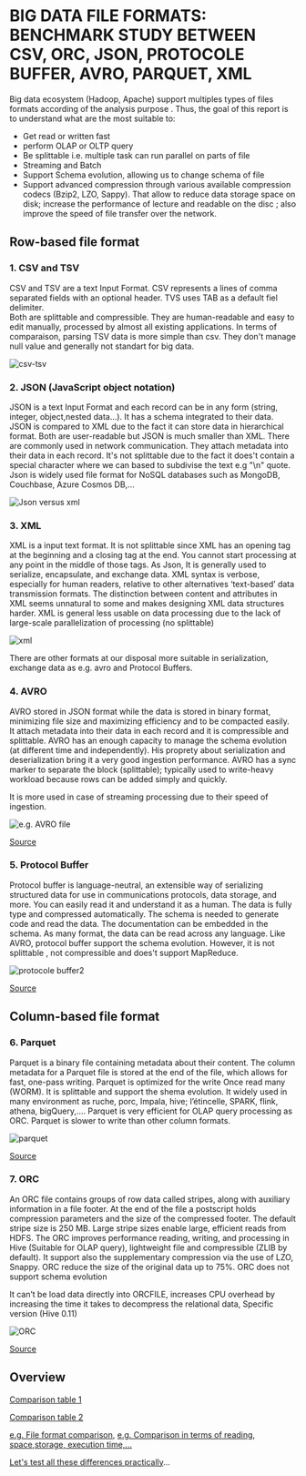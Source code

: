 
# BIG DATA FILE FORMATS: BENCHMARK STUDY BETWEEN CSV, ORC, JSON, PROTOCOLE BUFFER, AVRO, PARQUET, XML #

Big data ecosystem (Hadoop, Apache) support multiples types of files formats according of the analysis purpose . Thus, the goal of this report is to understand what are the most suitable to:

+	Get read or written fast
+	perform OLAP or OLTP query 
+	Be splittable i.e. multiple task can run parallel on parts of file
+   Streaming and Batch 
+	Support Schema evolution, allowing us to change schema of file
+	Support advanced compression through various available compression codecs (Bzip2, LZO, Sappy). That allow to reduce data storage space on disk; increase the performance of lecture and readable on the disc ; also improve the speed of file transfer over the network.

## **Row-based file format**

### 1. CSV and TSV
CSV and TSV are a text Input Format. CSV represents a lines of comma separated fields with an optional header.
TVS uses TAB as a default fiel delimiter.  
Both are splittable and compressible. They are human-readable and easy to edit manually, processed by almost all existing applications. In terms of comparaison, parsing TSV data is more simple than csv.
They don't manage null value and generally not standart for big data.

   ![csv-tsv](https://user-images.githubusercontent.com/51121757/80370776-b7467800-8888-11ea-9245-d0bc60d8c115.JPG)

### 2. JSON (JavaScript object notation) 
JSON is a text Input Format and each record can be in any form (string, integer, object,nested data...). It has a schema integrated to their data. 
JSON is compared to XML due to the fact it can store data in hierarchical format. Both are user-readable but JSON is much smaller than XML. There are commonly used in network communication. They attach metadata into their data in each record. It's not splittable due to the fact it does't contain a special character where we can based to subdivise the text e.g "\n" quote. 
Json is widely used file format for NoSQL databases such as MongoDB, Couchbase, Azure Cosmos DB,...

   ![Json versus xml](https://user-images.githubusercontent.com/51121757/80371280-8fa3df80-8889-11ea-867d-2ab16f31fb71.JPG)

### 3. XML 
XML is a input text format. It is not splittable since XML has an opening tag at the beginning and a closing tag at the end. You cannot start processing at any point in the middle of those tags.
As Json,  It is generally used to serialize, encapsulate, and exchange data. 
XML syntax is verbose, especially for human readers, relative to other alternatives ‘text-based’ data transmission formats. The distinction between content and attributes in XML seems unnatural to some and makes designing XML data structures harder.
XML is general less usable on data processing due to the lack of large-scale parallelization of processing (no splittable)

   ![xml](https://user-images.githubusercontent.com/51121757/80371480-e0b3d380-8889-11ea-9ccd-ca8964b9eb22.JPG)

There are other formats at our disposal more suitable in serialization, exchange data as e.g. avro and Protocol Buffers.

### 4. AVRO

AVRO stored in JSON format while the data is stored in binary format, minimizing file size and maximizing efficiency and to be compacted easily. It attach metadata into their data in each record and it is compressible and splittable. AVRO has an enough capacity to manage the schema evolution (at different time and independently). 
His proprety about serialization and deserialization bring it a very good ingestion performance.
AVRO has a sync marker to separate the block (splittable); typically used to write-heavy workload because rows can be added simply and quickly. 

It is more used in case of streaming processing due to their speed of ingestion. 

   ![e.g. AVRO file](https://user-images.githubusercontent.com/51121757/80033375-8232d200-84e4-11ea-9531-076f72e30bea.JPG)

[Source](https://blog.clairvoyantsoft.com/big-data-file-formats-3fb659903271)
    
### 5. Protocol Buffer
Protocol buffer is language-neutral, an extensible way of serializing structured data for use in communications protocols, data storage, and more. You can easily read it and understand it as a human. The data is fully  type and compressed automatically. The schema is needed to generate code and read the data. The documentation can be embedded in the schema. As many format, the data can be read across any language. 
Like AVRO, protocol buffer support the schema evolution.
However, it is not splittable , not compressible and does't support MapReduce.

   ![protocole buffer2](https://user-images.githubusercontent.com/51121757/80370785-bb729580-8888-11ea-8669-c26170bc9f5f.JPG)

[Source](https://blog.eleven-labs.com/fr/presentation-protocol-buffers/)  

## **Column-based file format**

### 6. Parquet

Parquet is a binary file containing  metadata about their content. The column metadata for a Parquet file is stored at the end of the file, which allows for fast, one-pass writing. Parquet is optimized for the write Once read many (WORM).
It is splittable and support the shema evolution. It widely used in many environment as ruche, porc, Impala, hive; l’étincelle, SPARK, flink, athena, bigQuery,….
Parquet is very efficient for OLAP query processing as ORC. Parquet is slower to write than other column formats. 

   ![parquet](https://user-images.githubusercontent.com/51121757/80372035-c3333980-888a-11ea-87af-97425e00c476.JPG)

[Source](https://blog.ippon.fr/2020/03/02/de-limportance-du-format-de-la-donnee-pratique-partie-2-2/) 

### 7. ORC

An ORC file contains groups of row data called stripes, along with auxiliary information in a file footer. At the end of the file a postscript holds compression parameters and the size of the compressed footer.
The default stripe size is 250 MB. Large stripe sizes enable large, efficient reads from HDFS.
The ORC improves performance reading, writing, and processing in Hive (Suitable for OLAP query), lightweight file and compressible (ZLIB by default). It support also the supplementary compression via the use of LZO, Snappy. 
ORC reduce the size of the original data up to 75%. ORC does not support schema evolution

It can’t be load data directly into ORCFILE, increases CPU overhead by increasing the time it takes to decompress the relational data, Specific version (Hive 0.11)

   ![ORC](https://user-images.githubusercontent.com/51121757/80372034-c29aa300-888a-11ea-9b37-0114b5a0c0c2.JPG)

[Source](https://cwiki.apache.org/confluence/display/Hive/LanguageManual+ORC) 
  
  
##  Overview

[Comparison table 1](https://user-images.githubusercontent.com/51121757/80376695-1d83c880-8892-11ea-9614-e460aabe7dd3.JPG)

[Comparison table 2](https://user-images.githubusercontent.com/51121757/80376702-1f4d8c00-8892-11ea-8ca6-187df3e3b3d9.JPG)


[e.g. File format comparison](https://2s7gjr373w3x22jf92z99mgm5w-wpengine.netdna-ssl.com/wp-content/uploads/2018/05/Nexla-File-Format.png), [e.g. Comparison in terms of reading, space,storage, execution time,...](https://luminousmen.com/post/big-data-file-formats)


[Let's test all these differences practically](https://github.com/Sohou08/Hadoop-Spark/tree/master/file_format/pratice_test)...






